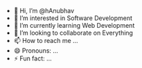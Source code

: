 - 👋 Hi, I’m @hAnubhav
- 👀 I’m interested in  Software Development
- 🌱 I’m currently learning  Web Development
- 💞️ I’m looking to collaborate on Everything
- 📫 How to reach me ...
- 😄 Pronouns: ...
- ⚡ Fun fact: ...

<!---
hrxdavidmac7/hrxdavidmac7 is a ✨ special ✨ repository because its `README.md` (this file) appears on your GitHub profile.
You can click the Preview link to take a look at your changes.
--->

